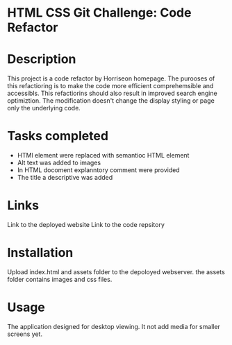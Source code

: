 # HTML CSS Git Challenge: Code Refactor 


# Description   
This project is a code refactor by Horriseon homepage. The purooses of this refactioring is to make the code more efficient comprehemsible and accessibls. This refactiorins should also result in
improved search engine optimiztion. The modification doesn't change the display styling or page only the underlying code.


# Tasks completed 
- HTMl element were replaced with semantioc HTML element 
- Alt text was added to images 
- In HTML docoment explanntory comment were provided
- The title a descriptive was added

# Links

Link to the deployed website 
Link to the code repsitory 

# Installation 

Upload index.html and assets folder to the depoloyed webserver. the assets folder contains images and css files.


# Usage

The application designed for desktop viewing. It not add media for smaller screens yet.
